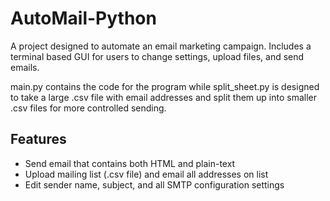 # AutoMail-Python
A project designed to automate an email marketing campaign. Includes a terminal based GUI for users to change settings, upload files, and send emails. 

main.py contains the code for the program while split_sheet.py is designed to take a large .csv file with email addresses and split them up into smaller .csv files for more controlled sending.

## Features
- Send email that contains both HTML and plain-text
- Upload mailing list (.csv file) and email all addresses on list
- Edit sender name, subject, and all SMTP configuration settings
